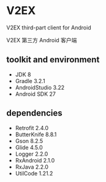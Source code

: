# V2EX
V2EX third-part client for Android

V2EX 第三方 Android 客户端

## toolkit and environment

- JDK 8
- Gradle 3.2.1
- AndroidStudio 3.22
- Android SDK 27

## dependencies

- Retrofit 2.4.0
- ButterKnife 8.8.1
- Gson 8.2.5
- Glide 4.5.0
- Logger 2.2.0
- RxAndroid 2.1.0
- RxJava 2.2.0
- UtilCode 1.21.2

